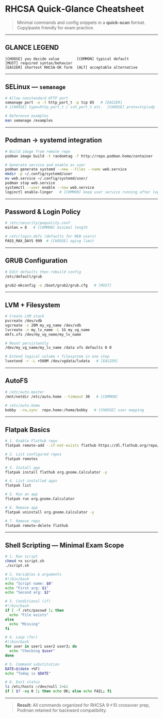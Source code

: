 # RHCSA Quick‑Glance Cheatsheet

> Minimal commands and config snippets in a **quick‑scan** format. Copy/paste friendly for exam practice.

---

## GLANCE LEGEND

```text
[CHOOSE] you decide value        [COMMON] typical default        [MUST] required syntax/behavior
[EASIER] shortest RHCSA-OK form  [ALT] acceptable alternative
```

---

## SELinux — `semanage`

```bash
# Allow nonstandard HTTP port
semanage port -a -t http_port_t -p tcp 85   # [EASIER]
# [CHOOSE] type=http_port_t / ssh_port_t etc.  [CHOOSE] proto=tcp|udp  [CHOOSE] port=number

# Reference examples
man semanage /examples
```

---

## Podman → systemd integration

```bash
# Build image from remote repo
podman image build -t randomtag -f http://repo.podman.home/container   # [EASIER]

# Generate service and enable as user
podman generate systemd --new --files --name web.service
mkdir -p ~/.config/systemd/user
mv web.service ~/.config/systemd/user/
podman stop web.service
systemctl --user enable --now web.service
loginctl enable-linger   # [COMMON] keep user service running after logout
```

---

## Password & Login Policy

```bash
# /etc/security/pwquality.conf
minlen = 8   # [COMMON] minimal length

# /etc/login.defs (defaults for NEW users)
PASS_MAX_DAYS 999  # [CHOOSE] aging limit
```

---

## GRUB Configuration

```bash
# Edit defaults then rebuild config
/etc/default/grub

grub2-mkconfig -o /boot/grub2/grub.cfg   # [MUST]
```

---

## LVM + Filesystem

```bash
# Create LVM stack
pvcreate /dev/vdb
vgcreate -s 20M my_vg_name /dev/vdb
lvcreate -n my_lv_name -L 1G my_vg_name
mkfs.xfs /dev/my_vg_name/my_lv_name

# Mount persistently
/dev/my_vg_name/my_lv_name /data xfs defaults 0 0

# Extend logical volume + filesystem in one step
lvextend -r -L +500M /dev/vgdata/lvdata   # [EASIER]
```

---

## AutoFS

```bash
# /etc/auto.master
/mnt/netdir /etc/auto.home --timeout 30   # [COMMON]

# /etc/auto.home
bobby  -rw,sync  repo.home:/home/bobby   # [CHOOSE] user mapping
```

---

## Flatpak Basics

```bash
# 1. Enable Flathub repo
flatpak remote-add --if-not-exists flathub https://dl.flathub.org/repo/flathub.flatpakrepo

# 2. List configured repos
flatpak remotes

# 3. Install app
flatpak install flathub org.gnome.Calculator -y

# 4. List installed apps
flatpak list

# 5. Run an app
flatpak run org.gnome.Calculator

# 6. Remove app
flatpak uninstall org.gnome.Calculator -y

# 7. Remove repo
flatpak remote-delete flathub
```

---

## Shell Scripting — Minimal Exam Scope

```bash
# 1. Run script
chmod +x script.sh
./script.sh

# 2. Variables & arguments
#!/bin/bash
echo "Script name: $0"
echo "First arg: $1"
echo "Second arg: $2"

# 3. Conditional (if)
#!/bin/bash
if [ -f /etc/passwd ]; then
  echo "File exists"
else
  echo "Missing"
fi

# 4. Loop (for)
#!/bin/bash
for user in user1 user2 user3; do
  echo "Checking $user"
done

# 5. Command substitution
DATE=$(date +%F)
echo "Today is $DATE"

# 6. Exit status
ls /etc/hosts >/dev/null 2>&1
if [ $? -eq 0 ]; then echo OK; else echo FAIL; fi
```

---

> **Result:** All commands organized for RHCSA 9→10 crossover prep, Podman retained for backward compatibility.
